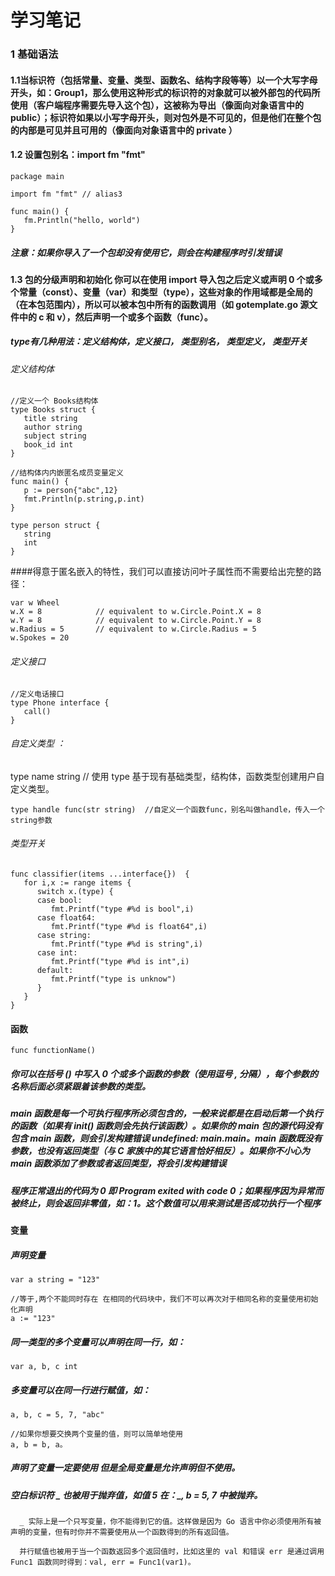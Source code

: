 # 学习笔记
### 1 基础语法
#### 1.1当标识符（包括常量、变量、类型、函数名、结构字段等等）以一个大写字母开头，如：Group1，那么使用这种形式的标识符的对象就可以被外部包的代码所使用（客户端程序需要先导入这个包），这被称为导出（像面向对象语言中的 public）；标识符如果以小写字母开头，则对包外是不可见的，但是他们在整个包的内部是可见并且可用的（像面向对象语言中的 private ）

#### 1.2 设置包别名：import fm "fmt"
```
package main

import fm "fmt" // alias3

func main() {
   fm.Println("hello, world")
}
```
##### 注意：如果你导入了一个包却没有使用它，则会在构建程序时引发错误

#### 1.3 包的分级声明和初始化 你可以在使用 import 导入包之后定义或声明 0 个或多个常量（const）、变量（var）和类型（type），这些对象的作用域都是全局的（在本包范围内），所以可以被本包中所有的函数调用（如 gotemplate.go 源文件中的 c 和 v），然后声明一个或多个函数（func）。
##### type有几种用法：定义结构体，定义接口， 类型别名， 类型定义， 类型开关

###### 定义结构体
```
//定义一个 Books结构体
type Books struct {
   title string
   author string
   subject string
   book_id int
}

//结构体内内嵌匿名成员变量定义
func main() {
   p := person{"abc",12}
   fmt.Println(p.string,p.int)
}

type person struct {
   string
   int
}
```
####得意于匿名嵌入的特性，我们可以直接访问叶子属性而不需要给出完整的路径：

```
var w Wheel
w.X = 8            // equivalent to w.Circle.Point.X = 8
w.Y = 8            // equivalent to w.Circle.Point.Y = 8
w.Radius = 5       // equivalent to w.Circle.Radius = 5
w.Spokes = 20
```
###### 定义接口

```
//定义电话接口
type Phone interface {
   call()
}
```
###### 自定义类型 ： 
type name string   // 使用 type 基于现有基础类型，结构体，函数类型创建用户自定义类型。 
```
type handle func(str string)  //自定义一个函数func，别名叫做handle，传入一个string参数
```
###### 类型开关
```
func classifier(items ...interface{})  {
   for i,x := range items {
      switch x.(type) {
      case bool:
         fmt.Printf("type #%d is bool",i)
      case float64:
         fmt.Printf("type #%d is float64",i)
      case string:
         fmt.Printf("type #%d is string",i)
      case int:
         fmt.Printf("type #%d is int",i)
      default:
         fmt.Printf("type is unknow")
      }
   }
}
```

#### 函数

```
func functionName()
```
##### 你可以在括号 () 中写入 0 个或多个函数的参数（使用逗号 , 分隔），_**每个参数的名称后面必须紧跟着该参数的类型**_。

##### **main 函数是每一个可执行程序所必须包含的**，一般来说都是在启动后第一个执行的函数（如果有 init() 函数则会先执行该函数）。如果你的 main 包的源代码没有包含 main 函数，则会引发构建错误 undefined: main.main。main 函数既没有参数，也没有返回类型（与 C 家族中的其它语言恰好相反）。如果你不小心为 main 函数添加了参数或者返回类型，将会引发构建错误

##### 程序正常退出的代码为 0 即 Program exited with code 0；如果程序因为异常而被终止，则会返回非零值，如：1。这个数值可以用来测试是否成功执行一个程序

#### 变量
##### 声明变量
```
var a string = "123"

//等于,两个不能同时存在 在相同的代码块中，我们不可以再次对于相同名称的变量使用初始化声明
a := "123"
``` 
##### 同一类型的多个变量可以声明在同一行，如：
```
var a, b, c int
```
##### 多变量可以在同一行进行赋值，如：
```
a, b, c = 5, 7, "abc"

//如果你想要交换两个变量的值，则可以简单地使用 
a, b = b, a。
```
##### 声明了变量一定要使用 但是全局变量是允许声明但不使用。
##### 空白标识符 _ 也被用于抛弃值，如值 5 在：_, b = 5, 7 中被抛弃。
      
      _ 实际上是一个只写变量，你不能得到它的值。这样做是因为 Go 语言中你必须使用所有被声明的变量，但有时你并不需要使用从一个函数得到的所有返回值。
      
      并行赋值也被用于当一个函数返回多个返回值时，比如这里的 val 和错误 err 是通过调用 Func1 函数同时得到：val, err = Func1(var1)。
##### 
